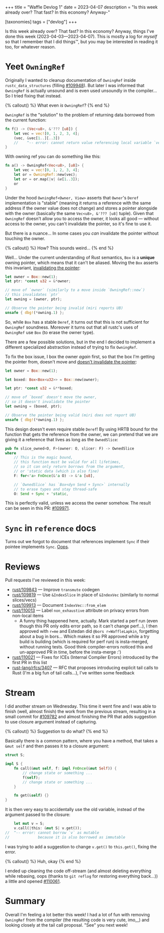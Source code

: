 +++
title = "Waffle Devlog 1"
date = 2023-04-07
description = "Is this week already over? That fast? In this economy? Anyway-"

[taxonomies] 
tags = ["devlog"]
+++

Is this week already over? That fast? In this economy?
Anyway, things I've done this week (2023-04-03—2023-04-07).
This is mostly a log for *myself* so that I remember that I did things™,
but you may be interested in reading it too, for whatever reason.

<!-- more -->

# Yeet `OwningRef`

Originally I wanted to cleanup documentation of `OwningRef` inside `rustc_data_structures` (filling [#109948]).
But later I was informed that `OwningRef` is actually unsound and is even used unsoundly in the compiler...
So I tried fixing that instead.

{% callout() %}
What even *is* `OwningRef`? 
{% end %}

`OwningRef` is the "solution" to the problem of returning data borrowed from the current function:

```rust
fn f() -> (Vec<u8>, &'??? [u8]) {
    let vec = vec![0, 1, 2, 3, 4];
    (vec, &vec[1..][..3]) 
    //    ^-- error: cannot return value referencing local variable `vec`
}
```

With owning ref you can do something like this:

```rust
fn a() -> OwningRef<Vec<u8>, [u8]> {
    let vec = vec![0, 1, 2, 3, 4];
    let or = OwningRef::new(vec);
    let or = or.map(|v| &v[1..3]);
    or
}
```

Under the hood `OwningRef<Owner, View>` asserts that `Owner`'s `Deref` implementation is "stable"
(meaning it returns a reference with the same address if the owner value does not change)
and stores a pointer alongside with the owner (basically the same `Vec<u8>, &'??? [u8]` tuple). 
Given that `OwningRef` doesn't allow you to access the owner, it looks all good — without access to the owner,
you can't invalidate the pointer, so it's fine to use it.

But there is a nuance... In some cases you *can* invalidate the pointer without touching the owner.

{% callout() %}
How? This sounds weird...
{% end %}

Well... Under the current understanding of Rust semantics, `Box` is a **unique** owning pointer, which means that it can't be aliased. Moving the `Box` asserts this invariant, [invalidating the pointer]:

```rust
let owner = Box::new(1);
let ptr: *const u32 = &*owner;

// move of `owner` (similarly to a move inside `OwningRef::new`)
// this invalidates `ptr`
let owning = (owner, ptr);

// Observe the pointer being invalid (miri reports UB)
unsafe { dbg!(*owning.1) };
```

So, while `Box` has a stable `Deref`, it turns out that this is not sufficient for `OwningRef` soundness.
Moreover it turns out that all rustc's uses of `OwningRef` use `Box` (to erase the owner type).

There are a few possible solutions,
but in the end I decided to implement a different specialized abstraction instead of trying to fix `OwningRef`.

To fix the box issue, I box the owner *again* first, so that the box I'm getting the pointer from, doesn't move and [doesn't invalidate the pointer]:

```rust
let owner = Box::new(1);

let boxed: Box<Box<u32>> = Box::new(owner);

let ptr: *const u32 = &**boxed;

// move of `boxed` doesn't move the owner,
// so it doesn't invalidate the pointer
let owning = (boxed, ptr);

// Observe the pointer being valid (miri does not report UB)
unsafe { dbg!(*owning.1) };
```

This design doesn't even require stable `Deref`!
By using HRTB bound for the function that gets the reference from the owner,
we can pretend that we are giving it a reference that lives as long as the `OwnedSlice`:

```rust
pub fn slice_owned<O, F>(owner: O, slicer: F) -> OwnedSlice
where
    // This is the magic bound,
    // this function must be valid for all lifetimes,
    // so it can only return borrows from the argument,
    // or 'static data (which is also fine)
    F: for<'a> FnOnce(&'a O) -> &'a [u8],

    // `OwnedSlice` has `Box<dyn Send + Sync>` internally
    // to erase types and stay thread-safe
    O: Send + Sync + 'static,
```

This is perfectly valid, unless we access the owner somehow. The result can be seen in this PR: [#109971].

[#109948]: https://github.com/rust-lang/rust/pull/109948
[invalidating the pointer]: https://play.rust-lang.org/?version=stable&mode=debug&edition=2021&gist=50ba5fb85fbc7f7033665247f8b44087
[doesn't invalidate the pointer]: https://play.rust-lang.org/?version=stable&mode=debug&edition=2021&gist=a399f56dd98a2ce36a241b631c274d42
[#109971]: https://github.com/rust-lang/rust/pull/109971

# `Sync` in `reference` docs

Turns out we forgot to document that references implement `Sync` if their pointee implements `Sync`. [Oops].

[Oops]: https://github.com/rust-lang/rust/pull/110060

# Reviews

Pull requests I've reviewed in this week:

- [rust/109843] — Improve `transmute` codegen
- [rust/109819] — Use `&IndexSlice` in place of `&IndexVec` (similarly to normal slices/vecs)
- [rust/109913] — Document `IndexVec::from_elem`
- [rust/110013] — Label `non_exhaustive` attribute on privacy errors from non-local items
    - A funny thing happened here, actually. Mark started a perf run (even though this PR only edits error path, so it can't change perf...), I then approved with   `r=me` and Estedan did `@bors r=WaffleLapkin`, forgetting about a bug in bors... Which makes it so PR approved while a try build is building (which is required for perf run) is insta-merged, without running tests. Good think compiler-errors noticed this and un-approved PR in time, before the insta-merge :')
- [rust/110021] — Fixes for ICEs (Internal Compiler Errors) introduced by the first PR in this list
- [rust-lang/rfcs/3407] — RFC that proposes introducing explicit tail calls to Rust (I'm a big fun of tail calls...), I've written some feedback

[rust/109843]: https://github.com/rust-lang/rust/pull/109843
[rust/109819]: https://github.com/rust-lang/rust/pull/109819
[rust/109913]: https://github.com/rust-lang/rust/pull/109913
[rust/110013]: https://github.com/rust-lang/rust/pull/110013
[rust/110021]: https://github.com/rust-lang/rust/pull/110021
[rust-lang/rfcs/3407]: https://github.com/rust-lang/rfcs/pull/3407

# Stream

I did another stream on Wednesday.
This time it went fine and I was able to finish (well, almost finish) the work from the previous stream,
resulting in a small commit for [#109782] and  almost finishing the PR that adds suggestion to use closure argument instead of capturing.

{% callout() %}
Suggestion to do what?
{% end %}

Basically there is a common pattern, where you have a method, that takes a `&mut self` and then passes it to a closure argument:

```rust
struct S;

impl S {
    fn call(&mut self, f: impl FnOnce(&mut Self)) {
        // change state or something ... 
        f(self);
        // change state or something ... 
    }

    fn get(&self) {}
}
```

It is then very easy to accidentally use the old variable, instead of the argument passed to the closure:

```rust
    let mut v = S;
    v.call(|this: &mut S| v.get());
//  ^-- error: cannot borrow `v` as mutable
//             because it is also borrowed as immutable
```

I was trying to add a suggestion to change `v.get()` to `this.get()`, fixing the error.

{% callout() %}
Huh, okay
{% end %}

I ended up cleaning the code off-stream (and almost deleting everything while rebasing, oops (thanks to `git reflog` for restoring everything back...)) a little and opened [#110061].

[#109782]: https://github.com/rust-lang/rust/pull/109782
[#110061]: https://github.com/rust-lang/rust/pull/110061

# Summary

Overall I'm feeling a lot better this week!
I had a lot of fun with removing `OwningRef` from the compiler (the resulting code is very cute, imo,,,) and looking closely at the tail call proposal.
"See" you next week!
